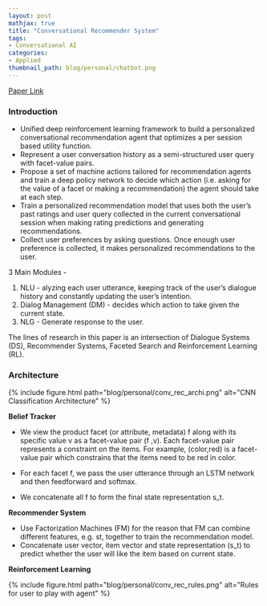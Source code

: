 ```yaml
---
layout: post
mathjax: true
title: "Conversational Recommender System"
tags:
- Conversational AI
categories:
- Applied
thumbnail_path: blog/personal/chatbot.png
---
```


[Paper Link](https://arxiv.org/pdf/1806.03277.pdf)

### Introduction

- Unified deep reinforcement learning framework to build a personalized conversational recommendation agent that optimizes a per session based utility function.
- Represent a user conversation history as a semi-structured user query with facet-value pairs.
- Propose a set of machine actions tailored for recommendation agents and train a deep policy network to decide which action (i.e. asking for the value of a facet or making a recommendation) the agent should take at each step.
- Train a personalized recommendation model that uses both the user’s past ratings and user query collected in
the current conversational session when making rating predictions and generating recommendations. 
- Collect user preferences by asking questions. Once enough user preference is collected, it makes personalized recommendations to the user.

3 Main Modules - 

1. NLU - alyzing each user utterance, keeping track of the user’s dialogue history and constantly updating the user’s intention. 
2. Dialog Management (DM) - decides which action to take given the current state.
3. NLG - Generate response to the user. 

The lines of research in this paper is an intersection of Dialogue Systems (DS), Recommender Systems, Faceted Search and Reinforcement Learning (RL).


### Architecture

{% include figure.html path="blog/personal/conv_rec_archi.png" alt="CNN Classification Architecture" %}

**Belief Tracker**

- We view the product facet (or attribute, metadata) f along with its specific value v as a facet-value pair (f ,v). Each facet-value pair represents a constraint on the items. For example, (color,red) is a facet-value pair which constrains that the items need to be red in color.

- For each facet f, we pass the user utterance through an LSTM network and then feedforward and softmax.

- We concatenate all f to form the final state representation s_t.

**Recommender System**

- Use Factorization Machines (FM) for the reason that FM can combine different features, e.g. st, together to train the recommendation model.
- Concatenate user vector, item vector and state representation (s_t) to predict whether the user will like the item based on current state.

**Reinforcement Learning**

{% include figure.html path="blog/personal/conv_rec_rules.png" alt="Rules for user to play with agent" %}